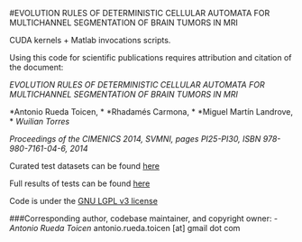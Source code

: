 #EVOLUTION RULES OF DETERMINISTIC CELLULAR AUTOMATA FOR MULTICHANNEL SEGMENTATION OF BRAIN TUMORS IN MRI

CUDA kernels + Matlab invocations scripts. 

Using this code for scientific publications requires attribution and citation of the document:

*EVOLUTION RULES OF DETERMINISTIC CELLULAR AUTOMATA FOR MULTICHANNEL SEGMENTATION OF BRAIN TUMORS IN MRI*

*Antonio Rueda Toicen, *
*Rhadamés Carmona, *
*Miguel Martín Landrove, *
*Wuilian Torres*

*Proceedings of the CIMENICS 2014, SVMNI, pages PI25-PI30, ISBN 978-980-7161-04-6, 2014*

Curated test datasets can be found [here](http://bit.ly/1ns1g8k)

Full results of tests can be found [here](http://bit.ly/1vddjyc)

Code is under the [GNU LGPL v3 license](http://www.gnu.org/licenses/lgpl.html)

###Corresponding author, codebase maintainer, and copyright owner:
-*Antonio Rueda Toicen*
 antonio.rueda.toicen [at]  gmail dot com